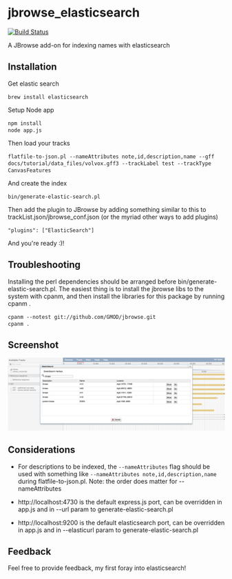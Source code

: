 # jbrowse_elasticsearch

[![Build Status](https://travis-ci.org/elsiklab/jbrowse_elasticsearch.svg?branch=master)](https://travis-ci.org/elsiklab/jbrowse_elasticsearch)

A JBrowse add-on for indexing names with elasticsearch

## Installation

Get elastic search


    brew install elasticsearch

Setup Node app

    npm install
    node app.js

Then load your tracks

    flatfile-to-json.pl --nameAttributes note,id,description,name --gff docs/tutorial/data_files/volvox.gff3 --trackLabel test --trackType CanvasFeatures

And create the index

    bin/generate-elastic-search.pl

Then add the plugin to JBrowse by adding something similar to this to
trackList.json/jbrowse_conf.json (or the myriad other ways to add plugins)

    "plugins": ["ElasticSearch"]

And you're ready :)!

## Troubleshooting

Installing the perl dependencies should be arranged before bin/generate-elastic-search.pl. The easiest thing is to install the jbrowse libs to the system with cpanm, and then install the libraries for this package by running cpanm .

    cpanm --notest git://github.com/GMOD/jbrowse.git
    cpanm .

## Screenshot

![](img/example.png)


## Considerations

* For descriptions to be indexed, the `--nameAttributes` flag should be used
  with something like `--nameAttributes note,id,description,name` during
  flatfile-to-json.pl. Note: the order does matter for --nameAttributes

* http://localhost:4730 is the default express.js port, can be overridden in
  app.js and in --url param to generate-elastic-search.pl

* http://localhost:9200 is the default elasticsearch port, can be overridden in
  app.js and in --elasticurl param to generate-elastic-search.pl

## Feedback

Feel free to provide feedback, my first foray into elasticsearch!
